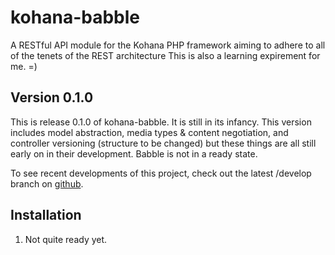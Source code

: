 kohana-babble
=============
A RESTful API module for the Kohana PHP framework
aiming to adhere to all of the tenets of the REST architecture This is also a
learning expirement for me. =)

## Version 0.1.0
This is release 0.1.0 of kohana-babble. It is still in its infancy. This
version includes model abstraction, media types & content negotiation, and
controller versioning (structure to be changed) but these things are all still
early on in their development. Babble is not in a ready state.

To see recent developments of this project, check out the latest /develop
branch on [github](https://github.com/shideon/kohana-babble).

## Installation
1. Not quite ready yet.
